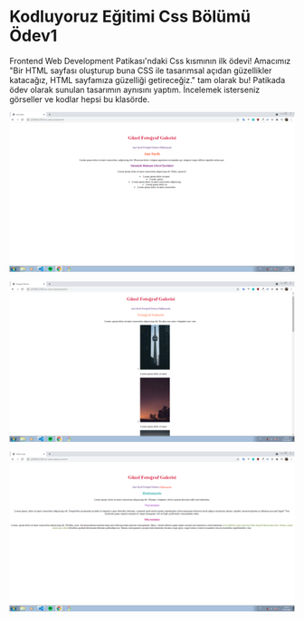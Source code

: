 # Kodluyoruz Eğitimi Css Bölümü Ödev1
Frontend Web Development Patikası'ndaki Css kısmının ilk ödevi!
Amacımız "Bir HTML sayfası oluşturup buna CSS ile tasarımsal açıdan güzellikler katacağız, HTML sayfamıza güzelliği getireceğiz." tam olarak bu!
Patikada ödev olarak sunulan tasarımın aynısını yaptım. İncelemek isterseniz görseller ve kodlar hepsi bu klasörde.

![gorsel1](https://github.com/melikekozan/PatikaDevEgitim/blob/main/css-odev1/img/1.png)

![gorsel2](https://github.com/melikekozan/PatikaDevEgitim/blob/main/css-odev1/img/2.png)

![gorsel3](https://github.com/melikekozan/PatikaDevEgitim/blob/main/css-odev1/img/3.png)